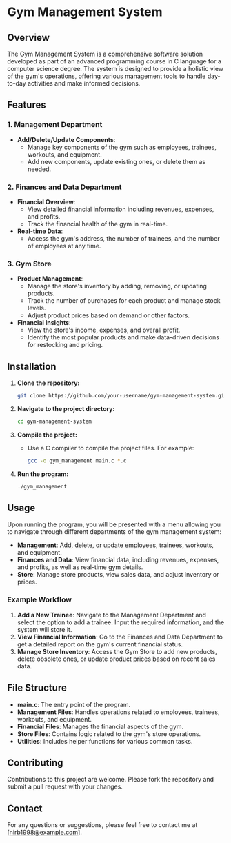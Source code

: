 
# Gym Management System

## Overview

The Gym Management System is a comprehensive software solution developed as part of an advanced programming course in C language for a computer science degree. The system is designed to provide a holistic view of the gym's operations, offering various management tools to handle day-to-day activities and make informed decisions.

## Features

### 1. **Management Department**
   - **Add/Delete/Update Components**: 
     - Manage key components of the gym such as employees, trainees, workouts, and equipment.
     - Add new components, update existing ones, or delete them as needed.
   
### 2. **Finances and Data Department**
   - **Financial Overview**: 
     - View detailed financial information including revenues, expenses, and profits.
     - Track the financial health of the gym in real-time.
   - **Real-time Data**:
     - Access the gym's address, the number of trainees, and the number of employees at any time.

### 3. **Gym Store**
   - **Product Management**:
     - Manage the store's inventory by adding, removing, or updating products.
     - Track the number of purchases for each product and manage stock levels.
     - Adjust product prices based on demand or other factors.
   - **Financial Insights**:
     - View the store's income, expenses, and overall profit.
     - Identify the most popular products and make data-driven decisions for restocking and pricing.

## Installation

1. **Clone the repository:**
   ```bash
   git clone https://github.com/your-username/gym-management-system.git
   ```
2. **Navigate to the project directory:**
   ```bash
   cd gym-management-system
   ```
3. **Compile the project:**
   - Use a C compiler to compile the project files. For example:
     ```bash
     gcc -o gym_management main.c *.c
     ```

4. **Run the program:**
   ```bash
   ./gym_management
   ```

## Usage

Upon running the program, you will be presented with a menu allowing you to navigate through different departments of the gym management system:

- **Management**: Add, delete, or update employees, trainees, workouts, and equipment.
- **Finances and Data**: View financial data, including revenues, expenses, and profits, as well as real-time gym details.
- **Store**: Manage store products, view sales data, and adjust inventory or prices.

### Example Workflow
1. **Add a New Trainee**: Navigate to the Management Department and select the option to add a trainee. Input the required information, and the system will store it.
2. **View Financial Information**: Go to the Finances and Data Department to get a detailed report on the gym's current financial status.
3. **Manage Store Inventory**: Access the Gym Store to add new products, delete obsolete ones, or update product prices based on recent sales data.

## File Structure

- **main.c**: The entry point of the program.
- **Management Files**: Handles operations related to employees, trainees, workouts, and equipment.
- **Financial Files**: Manages the financial aspects of the gym.
- **Store Files**: Contains logic related to the gym's store operations.
- **Utilities**: Includes helper functions for various common tasks.

## Contributing

Contributions to this project are welcome. Please fork the repository and submit a pull request with your changes.

## Contact

For any questions or suggestions, please feel free to contact me at [nirb1998@example.com].
